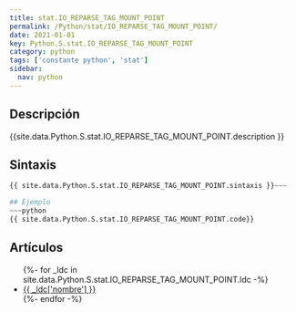 ```yaml
---
title: stat.IO_REPARSE_TAG_MOUNT_POINT
permalink: /Python/stat/IO_REPARSE_TAG_MOUNT_POINT/
date: 2021-01-01
key: Python.S.stat.IO_REPARSE_TAG_MOUNT_POINT
category: python
tags: ['constante python', 'stat']
sidebar: 
  nav: python
---
```


## Descripción
{{site.data.Python.S.stat.IO_REPARSE_TAG_MOUNT_POINT.description }}

## Sintaxis
~~~python
{{ site.data.Python.S.stat.IO_REPARSE_TAG_MOUNT_POINT.sintaxis }}~~~

## Ejemplo
~~~python
{{ site.data.Python.S.stat.IO_REPARSE_TAG_MOUNT_POINT.code}}
~~~

## Artículos
<ul>
{%- for _ldc in site.data.Python.S.stat.IO_REPARSE_TAG_MOUNT_POINT.ldc -%}
   <li>
       <a href="{{_ldc['url'] }}">{{ _ldc['nombre'] }}</a>
   </li>
{%- endfor -%}
</ul>
